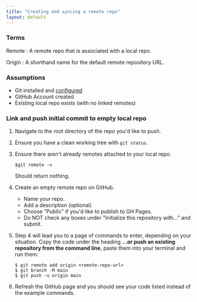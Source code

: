 ```yaml
---
title: "Creating and syncing a remote repo"
layout: default
---
```


### Terms
Remote
: A remote repo that is associated with a local repo.
  
Origin
: A shorthand name for the default remote repository URL.

### Assumptions
- Git installed and [configured]({{site.baseurl}}/cheatsheets/git-gh/setup)
- GitHub Account created
- Existing local repo exists (with no linked remotes)

### Link and push initial commit to empty local repo
1. Navigate to the root directory of the repo you'd like to push.
2. Ensure you have a clean working tree with `git status`.
3. Ensure there aren't already remotes attached to your local repo:

    ```
    $git remote -v
    ```

    Should return nothing.

4. Create an empty remote repo on GitHub.
    - Name your repo.
    - Add a description (optional)
    - Choose "Public" if you'd like to publish to GH Pages.
    - Do NOT check any boxes under "Initialize this repository with..." and submit.
5. Step 4 will lead you to a page of commands to enter, depending on your situation. Copy the code under the heading **…or push an existing repository from the command line**, paste them into your terminal and run them: 

    ```
    $ git remote add origin <remote-repo-url>
    $ git branch -M main
    $ git push -u origin main
    ```

6. Refresh the GitHub page and you should see your code listed instead of the example commands.